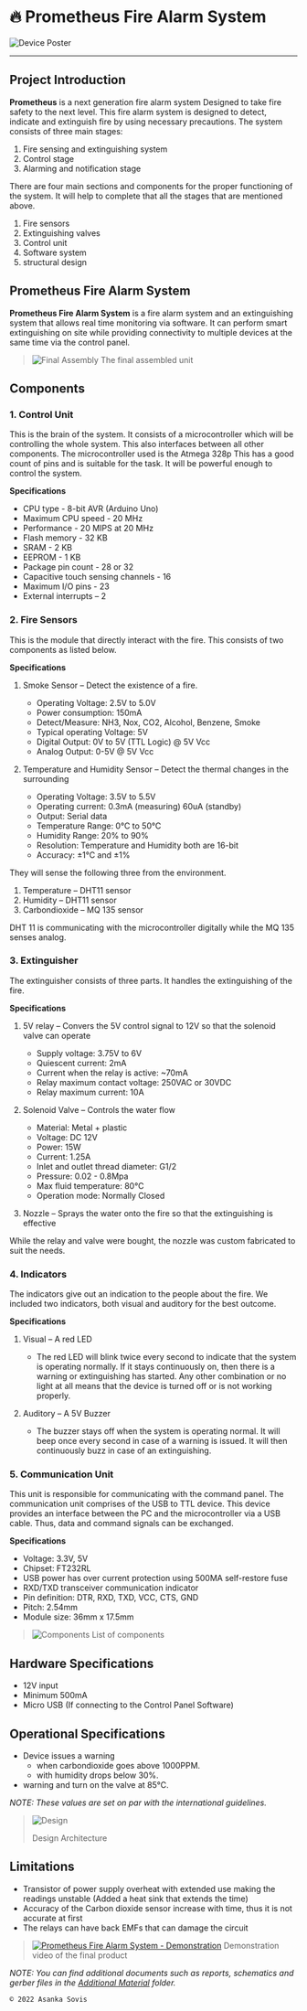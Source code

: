 # 🔥 Prometheus Fire Alarm System
![Device Poster](https://user-images.githubusercontent.com/46389631/170832781-fd202c3a-0dc3-4c76-857c-3c3a94a17366.png)

---

## Project Introduction

**Prometheus** is a next generation fire alarm system Designed to take fire safety to the next level. This fire alarm system is designed to detect, indicate and extinguish fire by using necessary precautions. The system consists of three main stages:
1. Fire sensing and extinguishing system
2. Control stage
3. Alarming and notification stage

There are four main sections and components for the proper functioning of the system. It will help to complete that all the stages that are mentioned above.
1. Fire sensors
2. Extinguishing valves
3. Control unit
4. Software system
5. structural design

## Prometheus Fire Alarm System
**Prometheus Fire Alarm System** is a fire alarm system and an extinguishing system that allows real time monitoring via software. It can perform smart extinguishing on site while providing connectivity to multiple devices at the same time via the control panel.

> ![Final Assembly](https://user-images.githubusercontent.com/46389631/185868729-a241fe1a-46b8-485a-bd56-5d62223f4bfc.jpeg)
> The final assembled unit

## Components

### 1. Control Unit
This is the brain of the system. It consists of a microcontroller which will be controlling the whole system. This also interfaces between all other components. The microcontroller used is the Atmega 328p This has a good count of pins and is suitable for the task. It will be powerful enough to control the system.

**Specifications**
- CPU type - 8-bit AVR (Arduino Uno)
- Maximum CPU speed - 20 MHz
- Performance - 20 MIPS at 20 MHz
- Flash memory - 32 KB
- SRAM - 2 KB
- EEPROM - 1 KB
- Package pin count - 28 or 32
- Capacitive touch sensing channels - 16
- Maximum I/O pins - 23
- External interrupts – 2

### 2. Fire Sensors
This is the module that directly interact with the fire. This consists of two components as listed below.

**Specifications**
1. Smoke Sensor – Detect the existence of a fire.
    - Operating Voltage: 2.5V to 5.0V
    - Power consumption: 150mA
    - Detect/Measure: NH3, Nox, CO2, Alcohol, Benzene, Smoke
    - Typical operating Voltage: 5V
    - Digital Output: 0V to 5V (TTL Logic) @ 5V Vcc
    - Analog Output: 0-5V @ 5V Vcc

2. Temperature and Humidity Sensor – Detect the thermal changes in the surrounding
    - Operating Voltage: 3.5V to 5.5V
    - Operating current: 0.3mA (measuring) 60uA (standby)
    - Output: Serial data
    - Temperature Range: 0°C to 50°C
    - Humidity Range: 20% to 90%
    - Resolution: Temperature and Humidity both are 16-bit
    - Accuracy: ±1°C and ±1%

They will sense the following three from the environment.
1. Temperature – DHT11 sensor
2. Humidity – DHT11 sensor
3. Carbondioxide – MQ 135 sensor

DHT 11 is communicating with the microcontroller digitally while the MQ 135 senses analog.

### 3. Extinguisher
The extinguisher consists of three parts. It handles the extinguishing of the fire.

**Specifications**
1. 5V relay – Convers the 5V control signal to 12V so that the solenoid valve can operate
    - Supply voltage: 3.75V to 6V
    - Quiescent current: 2mA
    - Current when the relay is active: ~70mA
    - Relay maximum contact voltage: 250VAC or 30VDC
    - Relay maximum current: 10A

2. Solenoid Valve – Controls the water flow
    - Material: Metal + plastic
    - Voltage: DC 12V
    - Power: 15W
    - Current: 1.25A
    - Inlet and outlet thread diameter: G1/2
    - Pressure: 0.02 - 0.8Mpa
    - Max fluid temperature: 80°C
    - Operation mode: Normally Closed

3. Nozzle – Sprays the water onto the fire so that the extinguishing is effective

While the relay and valve were bought, the nozzle was custom fabricated to suit the needs.

### 4. Indicators
The indicators give out an indication to the people about the fire. We included two indicators, both visual and auditory for the best outcome.

**Specifications**
1. Visual – A red LED
    - The red LED will blink twice every second to indicate that the system is operating normally. If it stays continuously on, then there is a warning or extinguishing has started. Any other combination or no light at all means that the device is turned off or is not working properly.

2. Auditory – A 5V Buzzer
    - The buzzer stays off when the system is operating normal. It will beep once every second in case of a warning is issued. It will then continuously buzz in case of an extinguishing.

### 5. Communication Unit
This unit is responsible for communicating with the command panel. The communication unit comprises of the USB to TTL device. This device provides an interface between the PC and the microcontroller via a USB cable. Thus, data and command signals can be exchanged.

**Specifications**
- Voltage: 3.3V, 5V
- Chipset: FT232RL
- USB power has over current protection using 500MA self-restore fuse
- RXD/TXD transceiver communication indicator
- Pin definition: DTR, RXD, TXD, VCC, CTS, GND
- Pitch: 2.54mm
- Module size: 36mm x 17.5mm

> ![Components](https://user-images.githubusercontent.com/46389631/185901185-ccc0f130-7fa7-491f-b832-135f4ef87584.jpg)
> List of components

## Hardware Specifications
- 12V input
- Minimum 500mA
- Micro USB (If connecting to the Control Panel Software)

## Operational Specifications
- Device issues a warning
    * when carbondioxide goes above 1000PPM.
    * with humidity drops below 30%.
- warning and turn on the valve at 85°C.

*NOTE: These values are set on par with the international guidelines.*

> ![Design](https://user-images.githubusercontent.com/46389631/185869594-2c75dce2-67c4-4d6d-a136-386a9cc70195.png)
> 
> Design Architecture

## Limitations
- Transistor of power supply overheat with extended use making the readings unstable (Added a heat sink that extends the time)
- Accuracy of the Carbon dioxide sensor increase with time, thus it is not accurate at first
- The relays can have back EMFs that can damage the circuit

> [![Prometheus Fire Alarm System - Demonstration](https://user-images.githubusercontent.com/46389631/185864316-67f4a5a4-1769-4117-bcbc-bbf7ab7d6a54.png)](https://www.youtube.com/watch?v=StTqXEQ2l-Y "Prometheus Fire Alarm System - Demonstration")
> Demonstration video of the final product

*NOTE: You can find additional documents such as reports, schematics and gerber files in the [Additional Material](https://github.com/asankaSovis/prometheus-fire-alarm/tree/main/Additional%20Material) folder.*

`© 2022 Asanka Sovis`
